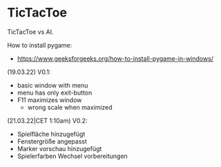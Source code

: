 # TicTacToe
TicTacToe vs AI.

How to install pygame:
  - https://www.geeksforgeeks.org/how-to-install-pygame-in-windows/

(19.03.22) V0.1:
  - basic window with menu
  - menu has only exit-button
  - F11 maximizes window 
    * wrong scale when maximized 

(21.03.22|CET 1:10am) V0.2:
  - Spielfläche hinzugefügt
  - Fenstergröße angepasst
  - Marker vorschau hinzugefügt
  - Spielerfarben Wechsel vorbereitungen
